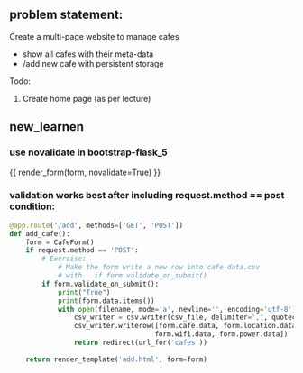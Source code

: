 ## problem statement:

Create a multi-page website to manage cafes
* show all cafes with their meta-data
* /add new cafe with persistent storage

Todo:

1. Create home page (as per lecture)

## new_learnen 
### use novalidate in bootstrap-flask_5
{{ render_form(form, novalidate=True) }}

### validation works best after including request.method == post condition:

```python
@app.route('/add', methods=['GET', 'POST'])
def add_cafe():
    form = CafeForm()
    if request.method == 'POST':
        # Exercise:
            # Make the form write a new row into cafe-data.csv
            # with   if form.validate_on_submit()
        if form.validate_on_submit():
            print("True")
            print(form.data.items())
            with open(filename, mode='a', newline='', encoding='utf-8') as csv_file:
                csv_writer = csv.writer(csv_file, delimiter=',', quotechar='"', quoting=csv.QUOTE_MINIMAL, lineterminator = "\n")
                csv_writer.writerow([form.cafe.data, form.location.data, form.open.data, form.close.data, form.coffee.data,
                                    form.wifi.data, form.power.data])
                return redirect(url_for('cafes'))
    
    return render_template('add.html', form=form)

```

